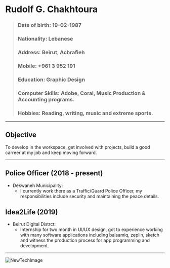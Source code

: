 # __Rudolf G. Chakhtoura__

>### Date of birth: 19-02-1987
>### Nationality: Lebanese
>### Address: Beirut, Achrafieh
>### Mobile: +961 3 952 191
>### Education: Graphic Design
>### Computer Skills: Adobe, Coral, Music Production & Accounting programs.
>### Hobbies: Reading, writing, music and extreme sports.

___
## Objective
To develop in the workspace, get involved with projects, build a good carreer at my job and keep moving forward.
___
## Police Officer (2018 - present)
* Dekwaneh Municipality:
    * I currently work there as a Traffic/Guard Police Officer, my responsibilities include security and maintaining the peace details.

## Idea2Life (2019)
* Beirut Digital Distrct:
    * Internship for two month in UI/UX design, got to experience working with many software applications including balsamiq, zeplin, sketch and witness the production process for app programming and development.
___
![NewTechImage](https://www.industryglobalnews24.com/images/why-automation-is-something-to-worry-about.jpeg)
